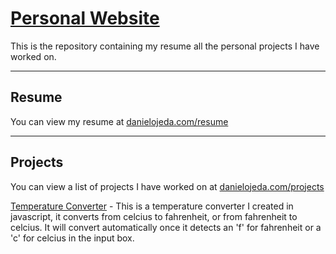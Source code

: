 # [Personal Website](http://danielojeda.com)

This is the repository containing my resume all the personal projects I have worked on.

-------------

## Resume

You can view my resume at [danielojeda.com/resume](http://danielojeda.com/resume)

---------------

## Projects

You can view a list of projects I have worked on at [danielojeda.com/projects](http://danielojeda.com/projects)


[Temperature Converter](http://danielojeda.com/converter) - This is a temperature converter I created in javascript, it converts from celcius to fahrenheit, or from fahrenheit to celcius. It will convert automatically once it detects an 'f' for fahrenheit or a 'c' for celcius in the input box.
